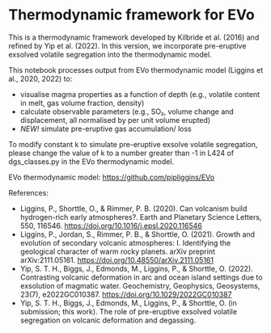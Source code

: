 # Thermodynamic framework for EVo

This is a thermodynamic framework developed by Kilbride et al. (2016) and refined by Yip et al. (2022). 
In this version, we incorporate pre-eruptive exsolved volatile segregation into the thermodynamic model.

This notebook processes output from EVo thermodynamic model (Liggins et al., 2020, 2022) to: 
- visualise magma properties as a function of depth (e.g., volatile content in melt, gas volume fraction, density) 
- calculate observable parameters (e.g., SO₂, volume change and displacement, all normalised by per unit volume erupted)
- *NEW!* simulate pre-eruptive gas accumulation/ loss

To modify constant k to simulate pre-eruptive exsolve volatile segregation, please change the value of k to a number greater than -1 in L424 of dgs_classes.py in the EVo thermodynamic model.

EVo thermodynamic model: https://github.com/pipliggins/EVo

References:

- Liggins, P., Shorttle, O., & Rimmer, P. B. (2020). Can volcanism build hydrogen-rich early atmospheres?. Earth and Planetary Science Letters, 550, 116546. https://doi.org/10.1016/j.epsl.2020.116546
- Liggins, P., Jordan, S., Rimmer, P. B., & Shorttle, O. (2021). Growth and evolution of secondary volcanic atmospheres: I. Identifying the geological character of warm rocky planets. arXiv preprint arXiv:2111.05161. https://doi.org/10.48550/arXiv.2111.05161
- Yip, S. T. H., Biggs, J., Edmonds, M., Liggins, P., & Shorttle, O. (2022). Contrasting volcanic deformation in arc and ocean island settings due to exsolution of magmatic water. Geochemistry, Geophysics, Geosystems, 23(7), e2022GC010387. https://doi.org/10.1029/2022GC010387
- Yip, S. T. H., Biggs, J., Edmonds, M., Liggins, P., & Shorttle, O. (in submission; this work). The role of pre-eruptive exsolved volatile segregation on volcanic deformation and degassing. 
